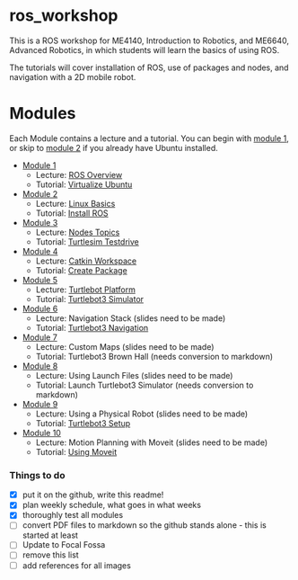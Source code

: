 # ros_workshop
This is a ROS workshop for ME4140, Introduction to Robotics, and ME6640, Advanced Robotics, in which students will learn the basics of using ROS.

The tutorials will cover installation of ROS, use of packages and nodes, and navigation with a 2D mobile robot. 

# Modules 

Each Module contains a lecture and a tutorial. You can begin with [module 1](module1/), or skip to [module 2](module2/) if you already have Ubuntu installed.

- [Module 1](module1/) 
  - Lecture: [ROS Overview](module1/lecture1_ros_overview/lecture1_ros_overview.pdf)
  - Tutorial: [Virtualize Ubuntu](module1/tutorial1_virtualize_ubuntu/tutorial1_virtualize_ubuntu.md)
- [Module 2](module2/) 
  - Lecture: [Linux Basics](module2/lecture2_linux_basics/lecture2_linux_basics.pdf)
  - Tutorial: [Install ROS](module2/tutorial2_install_ros/tutorial2_install_ros.md)
- [Module 3](module3/) 
  - Lecture: [Nodes Topics](module3/lecture3_nodes_topics/lecture3_nodes_topics.pdf)
  - Tutorial: [Turtlesim Testdrive](module3/tutorial3_turtlesim_testdrive/tutorial3_turtlesim_testdrive.md)
- [Module 4](module4/) 
  - Lecture: [Catkin Workspace](https://github.com/thillRobot/ros_workshop/blob/melodic/module4/lecture4_catkin_workspace/lecture4_catkin_workspace.pdf)
  - Tutorial: [Create Package](https://github.com/thillRobot/ros_workshop/blob/melodic/module4/tutorial4_create_package/tutorial4_create_package.md)
- [Module 5](module5/) 
  - Lecture: [Turtlebot Platform](https://github.com/thillRobot/ros_workshop/blob/melodic/module5/lecture5_turtlebot_platform/lecture5_turtlebot_platform.pdf)
  - Tutorial: [Turtlebot3 Simulator](https://github.com/thillRobot/ros_workshop/blob/melodic/module5/tutorial5_turtlebot3_simulator/tutorial5_turtlebot3_simulator.md) 
- [Module 6](module6/) 
  - Lecture: Navigation Stack (slides need to be made)
  - Tutorial: [Turtlebot3 Navigation](https://github.com/thillRobot/ros_workshop/blob/melodic/module6/tutorial6_turtlebot3_navigation/tutorial6_turtlebot3_navigation.md)
- [Module 7](module7/) 
  - Lecture: Custom Maps (slides need to be made)
  - Tutorial: Turtlebot3 Brown Hall (needs conversion to markdown)
- [Module 8](module8/) 
  - Lecture: Using Launch Files (slides need to be made)
  - Tutorial: Launch Turtlebot3 Simulator (needs conversion to markdown)
- [Module 9](module9/) 
  - Lecture: Using a Physical Robot (slides need to be made)
  - Tutorial: [Turtlebot3 Setup](https://github.com/thillRobot/turtlebot3_setup/blob/master/README.md)
- [Module 10](module10/) 
  - Lecture: Motion Planning with Moveit (slides need to be made)
  - Tutorial: [Using Moveit](https://github.com/thillRobot/ros_workshop/blob/melodic/module10/tutorial10_using_moveit/tutorial10_using_moveit.md)



### Things to do

- [x] put it on the github, write this readme!
- [x] plan weekly schedule, what goes in what weeks
- [x] thoroughly test all modules
- [ ] convert PDF files to markdown so the github stands alone - this is started at least	
- [ ] Update to Focal Fossa
- [ ] remove this list
- [ ] add references for all images
